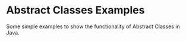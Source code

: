 # Abstract Classes Examples

Some simple examples to show the functionality of Abstract Classes in Java.
